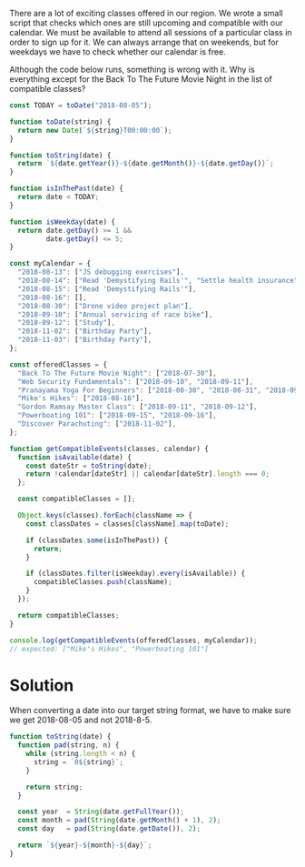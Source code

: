 There are a lot of exciting classes offered in our region. We wrote a small script that checks which ones are still upcoming and compatible with our calendar. We must be available to attend all sessions of a particular class in order to sign up for it. We can always arrange that on weekends, but for weekdays we have to check whether our calendar is free.

Although the code below runs, something is wrong with it. Why is everything except for the Back To The Future Movie Night in the list of compatible classes?
```js
const TODAY = toDate("2018-08-05");

function toDate(string) {
  return new Date(`${string}T00:00:00`);
}

function toString(date) {
  return `${date.getYear()}-${date.getMonth()}-${date.getDay()}`;
}

function isInThePast(date) {
  return date < TODAY;
}

function isWeekday(date) {
  return date.getDay() >= 1 &&
         date.getDay() <= 5;
}

const myCalendar = {
  "2018-08-13": ["JS debugging exercises"],
  "2018-08-14": ["Read 'Demystifying Rails'", "Settle health insurance"],
  "2018-08-15": ["Read 'Demystifying Rails'"],
  "2018-08-16": [],
  "2018-08-30": ["Drone video project plan"],
  "2018-09-10": ["Annual servicing of race bike"],
  "2018-09-12": ["Study"],
  "2018-11-02": ["Birthday Party"],
  "2018-11-03": ["Birthday Party"],
};

const offeredClasses = {
  "Back To The Future Movie Night": ["2018-07-30"],
  "Web Security Fundamentals": ["2018-09-10", "2018-09-11"],
  "Pranayama Yoga For Beginners": ["2018-08-30", "2018-08-31", "2018-09-01"],
  "Mike's Hikes": ["2018-08-16"],
  "Gordon Ramsay Master Class": ["2018-09-11", "2018-09-12"],
  "Powerboating 101": ["2018-09-15", "2018-09-16"],
  "Discover Parachuting": ["2018-11-02"],
};

function getCompatibleEvents(classes, calendar) {
  function isAvailable(date) {
    const dateStr = toString(date);
    return !calendar[dateStr] || calendar[dateStr].length === 0;
  };

  const compatibleClasses = [];

  Object.keys(classes).forEach(className => {
    const classDates = classes[className].map(toDate);

    if (classDates.some(isInThePast)) {
      return;
    }

    if (classDates.filter(isWeekday).every(isAvailable)) {
      compatibleClasses.push(className);
    }
  });

  return compatibleClasses;
}

console.log(getCompatibleEvents(offeredClasses, myCalendar));
// expected: ["Mike's Hikes", "Powerboating 101"]
```

# Solution
When converting a date into our target string format, we have to make sure we get 2018-08-05 and not 2018-8-5.
```js
function toString(date) {
  function pad(string, n) {
    while (string.length < n) {
      string = `0${string}`;
    }

    return string;
  }

  const year  = String(date.getFullYear());
  const month = pad(String(date.getMonth() + 1), 2);
  const day   = pad(String(date.getDate()), 2);

  return `${year}-${month}-${day}`;
}
```